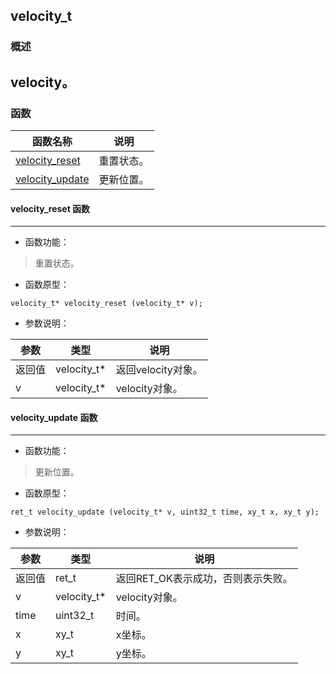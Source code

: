 ## velocity\_t
### 概述
velocity。
----------------------------------
### 函数
<p id="velocity_t_methods">

| 函数名称 | 说明 | 
| -------- | ------------ | 
| <a href="#velocity_t_velocity_reset">velocity\_reset</a> | 重置状态。 |
| <a href="#velocity_t_velocity_update">velocity\_update</a> | 更新位置。 |
#### velocity\_reset 函数
-----------------------

* 函数功能：

> <p id="velocity_t_velocity_reset">重置状态。

* 函数原型：

```
velocity_t* velocity_reset (velocity_t* v);
```

* 参数说明：

| 参数 | 类型 | 说明 |
| -------- | ----- | --------- |
| 返回值 | velocity\_t* | 返回velocity对象。 |
| v | velocity\_t* | velocity对象。 |
#### velocity\_update 函数
-----------------------

* 函数功能：

> <p id="velocity_t_velocity_update">更新位置。

* 函数原型：

```
ret_t velocity_update (velocity_t* v, uint32_t time, xy_t x, xy_t y);
```

* 参数说明：

| 参数 | 类型 | 说明 |
| -------- | ----- | --------- |
| 返回值 | ret\_t | 返回RET\_OK表示成功，否则表示失败。 |
| v | velocity\_t* | velocity对象。 |
| time | uint32\_t | 时间。 |
| x | xy\_t | x坐标。 |
| y | xy\_t | y坐标。 |
